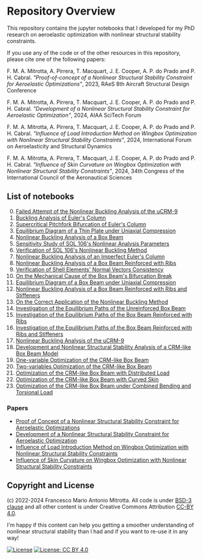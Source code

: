 # Repository Overview #

This repository contains the jupyter notebooks that I developed for my PhD research on aeroelastic optimization with nonlinear structural stability constraints.

If you use any of the code or of the other resources in this repository, please cite one of the following papers:

F. M. A. Mitrotta, A. Pirrera, T. Macquart, J. E. Cooper, A. P. do Prado and P. H. Cabral. _"Proof-of-concept of a Nonlinear Structural Stability Constraint for Aeroelastic Optimizations"_, 2023, RAeS 8th Aircraft Structural Design Conference

F. M. A. Mitrotta, A. Pirrera, T. Macquart, J. E. Cooper, A. P. do Prado and P. H. Cabral. _"Development of a Nonlinear Structural Stability Constraint for Aeroelastic Optimization"_, 2024, AIAA SciTech Forum

F. M. A. Mitrotta, A. Pirrera, T. Macquart, J. E. Cooper, A. P. do Prado and P. H. Cabral. _"Influence of Load Introduction Method on Wingbox Optimization with Nonlinear Structural Stability Constraints"_, 2024, International Forum on Aeroelasticity and Structural Dynamics

F. M. A. Mitrotta, A. Pirrera, T. Macquart, J. E. Cooper, A. P. do Prado and P. H. Cabral. _"Influence of Skin Curvature on Wingbox Optimization with Nonlinear Structural Stability Constraints"_, 2024, 34th Congress of the International Council of the Aeronautical Sciences


## List of notebooks

0. [Failed Attempt of the Nonlinear Buckling Analysis of the uCRM-9](https://nbviewer.org/github/fmamitrotta/nonlinear-structural-stability-notebooks/blob/main/notebooks/00_Failed_Attempt_of_the_Nonlinear_Buckling_Analysis_of_the_uCRM-9.ipynb)
1. [Buckling Analysis of Euler's Column](https://nbviewer.org/github/fmamitrotta/nonlinear-structural-stability-notebooks/blob/main/notebooks/01_Buckling_Analysis_of_Euler_Column.ipynb)
2. [Supercritical Pitchfork Bifurcation of Euler's Column](https://nbviewer.org/github/fmamitrotta/nonlinear-structural-stability-notebooks/blob/main/notebooks/02_Supercritical_Pitchfork_Bifurcation_of_Euler_Column.ipynb)
3. [Equilibrium Diagram of a Thin Plate under Uniaxial Compression](https://nbviewer.org/github/fmamitrotta/nonlinear-structural-stability-notebooks/blob/main/notebooks/03_Equilibrium_Diagram_of_a_Thin_Plate_under_Uniaxial_Compression.ipynb)
4. [Nonlinear Buckling Analysis of a Box Beam](https://nbviewer.org/github/fmamitrotta/nonlinear-structural-stability-notebooks/blob/main/notebooks/04_Nonlinear_Buckling_Analysis_of_a_Box_Beam.ipynb)
5. [Sensitivity Study of SOL 106's Nonlinear Analysis Parameters](https://nbviewer.org/github/fmamitrotta/nonlinear-structural-stability-notebooks/blob/main/notebooks/05_Sensitivity_Study_of_SOL_106_Nonlinear_Analysis_Parameters.ipynb)
6. [Verification of SOL 106's Nonlinear Buckling Method](https://nbviewer.org/github/fmamitrotta/nonlinear-structural-stability-notebooks/blob/main/notebooks/06_Verification_of_SOL_106_Nonlinear_Buckling_Method.ipynb)
7. [Nonlinear Buckling Analysis of an Imperfect Euler's Column](https://nbviewer.org/github/fmamitrotta/nonlinear-structural-stability-notebooks/blob/main/notebooks/07_Nonlinear_Buckling_Analysis_of_an_Imperfect_Euler_Column.ipynb)
8. [Nonlinear Buckling Analysis of a Box Beam Reinforced with Ribs](https://nbviewer.org/github/fmamitrotta/nonlinear-structural-stability-notebooks/blob/main/notebooks/08_Nonlinear_Buckling_Analysis_of_a_Box_Beam_Reinforced_with_Ribs.ipynb)
9. [Verification of Shell Elements' Normal Vectors Consistency](https://nbviewer.org/github/fmamitrotta/nonlinear-structural-stability-notebooks/blob/main/notebooks/09_Verification_of_Shell_Elements_Normal_Vectors_Consistency.ipynb)
10. [On the Mechanical Cause of the Box Beam's Bifurcation Break](https://nbviewer.org/github/fmamitrotta/nonlinear-structural-stability-notebooks/blob/main/notebooks/10_On_the_Mechanical_Cause_of_the_Box_Beam_Bifurcation_Break.ipynb)
11. [Equilibrium Diagram of a Box Beam under Uniaxial Compression](https://nbviewer.org/github/fmamitrotta/nonlinear-structural-stability-notebooks/blob/main/notebooks/11_Equilibrium_Diagram_of_a_Box_Beam_Under_Uniaxial_Compression.ipynb)
12. [Nonlinear Buckling Analysis of a Box Beam Reinforced with Ribs and Stiffeners](https://nbviewer.org/github/fmamitrotta/nonlinear-structural-stability-notebooks/blob/main/notebooks/12_Nonlinear_Buckling_Analysis_of_a_Box_Beam_Reinforced_with_Ribs_and_Stiffeners.ipynb)
13. [On the Correct Application of the Nonlinear Buckling Method](https://nbviewer.org/github/fmamitrotta/nonlinear-structural-stability-notebooks/blob/main/notebooks/13_On_the_Correct_Application_of_the_Nonlinear_Buckling_Method.ipynb)
14. [Investigation of the Equilibrium Paths of the Unreinforced Box Beam](https://nbviewer.org/github/fmamitrotta/nonlinear-structural-stability-notebooks/blob/main/notebooks/14_Investigation_of_the_Equilibrium_Paths_of_the_Unreinforced_Box_Beam.ipynb)
15. [Investigation of the Equilibrium Paths of the Box Beam Reinforced with Ribs](https://nbviewer.org/github/fmamitrotta/nonlinear-structural-stability-notebooks/blob/main/notebooks/15_Investigation_of_the_Equilibrium_Paths_of_the_Box_Beam_Reinforced_with_Ribs.ipynb)
16. [Investigation of the Equilibrium Paths of the Box Beam Reinforced with Ribs and Stiffeners](https://nbviewer.org/github/fmamitrotta/nonlinear-structural-stability-notebooks/blob/main/notebooks/16_Investigation_of_the_Equilibrium_Paths_of_the_Box_Beam_Reinforced_with_Ribs_and_Stiffeners.ipynb)
17. [Nonlinear Buckling Analysis of the uCRM-9](https://nbviewer.org/github/fmamitrotta/nonlinear-structural-stability-notebooks/blob/main/notebooks/17_Nonlinear_Buckling_Analysis_of_the_uCRM-9.ipynb)
18. [Development and Nonlinear Structural Stability Analysis of a CRM-like Box Beam Model](https://nbviewer.org/github/fmamitrotta/nonlinear-structural-stability-notebooks/blob/main/notebooks/18_Development_and_Nonlinear_Structural_Stability_Analysis_of_a_CRM-like_Box_Beam_Model.ipynb)
19. [One-variable Optimization of the CRM-like Box Beam](https://nbviewer.org/github/fmamitrotta/nonlinear-structural-stability-notebooks/blob/main/notebooks/19_One-variable_Optimization_of_the_CRM-like_Box_Beam.ipynb)
20. [Two-variables Optimization of the CRM-like Box Beam](https://nbviewer.org/github/fmamitrotta/nonlinear-structural-stability-notebooks/blob/main/notebooks/20_Two-variables_Optimization_of_the_CRM-like_Box_Beam.ipynb)
21. [Optimization of the CRM-like Box Beam with Distributed Load](https://nbviewer.org/github/fmamitrotta/nonlinear-structural-stability-notebooks/blob/main/notebooks/21_Optimization_of_the_CRM-like_Box_Beam_with_Distributed_Load.ipynb)
22. [Optimization of the CRM-like Box Beam with Curved Skin](https://nbviewer.org/github/fmamitrotta/nonlinear-structural-stability-notebooks/blob/main/notebooks/22_Optimization_of_the_CRM-like_Box_Beam_with_Curved_Skin.ipynb)
23. [Optimization of the CRM-like Box Beam under Combined Bending and Torsional Load](https://nbviewer.org/github/fmamitrotta/nonlinear-structural-stability-notebooks/blob/main/notebooks/23_Optimization_of_the_CRM-like_Box_Beam_under_Combined_Bending_and_Torsional_Load.ipynb)

### Papers
- [Proof of Concept of a Nonlinear Structural Stability Constraint for Aeroelastic Optimizations](https://nbviewer.org/github/fmamitrotta/nonlinear-structural-stability-notebooks/blob/main/notebooks/Proof_of_Concept_of_a_Nonlinear_Structural_Stability_Constraint_for_Aeroelastic_Optimization.ipynb)
- [Development of a Nonlinear Structural Stability Constraint for Aeroelastic Optimization](https://nbviewer.org/github/fmamitrotta/nonlinear-structural-stability-notebooks/blob/main/notebooks/Development_of_a_Nonlinear_Structural_Stability_Constraint_for_Aeroelastic_Optimization.ipynb)
- [Influence of Load Introduction Method on Wingbox Optimization with Nonlinear Structural Stability Constraints](https://nbviewer.org/github/fmamitrotta/nonlinear-structural-stability-notebooks/blob/main/notebooks/Influence_of_Load_Introduction_Method_on_Wingbox_Optimization_with_Nonlinear_Structural_Stability_Constraints.ipynb)
- [Influence of Skin Curvature on Wingbox Optimization with Nonlinear Structural Stability Constraints](https://nbviewer.org/github/fmamitrotta/nonlinear-structural-stability-notebooks/blob/main/notebooks/Influence_of_Skin_Curvature_on_Wingbox_Optimization_with_Nonlinear_Structural_Stability_Constraints.ipynb)

## Copyright and License

(c) 2022-2024 Francesco Mario Antonio Mitrotta. All code is under [BSD-3 clause](https://spdx.org/licenses/BSD-3-Clause.html) and all other content is under Creative Commons Attribution [CC-BY 4.0](https://creativecommons.org/licenses/by/4.0/). 

I'm happy if this content can help you getting a smoother understanding of nonlinear structural stability than I had and if you want to re-use it in any way!

[![License](https://img.shields.io/badge/License-BSD%203--Clause-blue.svg)](https://spdx.org/licenses/BSD-3-Clause.html) [![License: CC BY 4.0](https://img.shields.io/badge/License-CC%20BY%204.0-lightgrey.svg)](https://creativecommons.org/licenses/by/4.0/)

